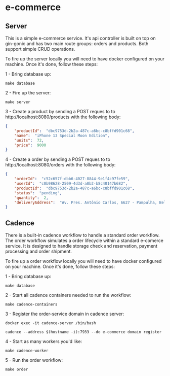 
# e-commerce
## Server
This is a simple e-commerce service. It's api controller is built on top on gin-gonic and has two main route groups: orders and products. Both support simple CRUD operations.

To fire up the server locally you will need to have docker configured on your machine. Once it's done, follow these steps:

1 - Bring database up:

```
make database
```

2 - Fire up the server:

```
make server
```

3 - Create a product by sending a POST reques to to http://localhost:8080/products with the following body:
```json
{
	"productId":  "dbc9753d-2b2a-487c-a6bc-c8bffd901c68",
	"name":  "iPhone 13 Special Moon Edition",
	"units":  72,
	"price":  9000
}
```

4 - Create a order by sending a POST reques to to http://localhost:8080/orders with the following body:
```json
{
	"orderId":  "c52c657f-dbb6-4027-8844-9e1f4c97fe59",
	"userId":  "c0b98628-2509-4d3d-a8b2-b8c40147b682",
	"productId":  "dbc9753d-2b2a-487c-a6bc-c8bffd901c68",
	"status":  "pending",
	"quantity":  2,
	"deliveryAddress":  "Av. Pres. Antônio Carlos, 6627 - Pampulha, Belo Horizonte - MG, 31270-901"
}
```



## Cadence
There is a built-in cadence workflow to handle a standard order workflow. The order workflow simulates a order lifecycle within a standard e-comerce service. It is designed to handle storage check and reservation, payment processing and order shipment.

To fire up a order workflow locally you will need to have docker configured on your machine. Once it's done, follow these steps:

1 - Bring database up:

```
make database
```

2 - Start all cadence containers needed to run the workflow:

```
make cadence-containers
```

3 - Register the order-service domain in cadence server:

```console
docker exec -it cadence-server /bin/bash
```

```console
cadence --address $(hostname -i):7933 --do e-commerce domain register
```

4 - Start as many workers you'd like:

```
make cadence-worker
```

5 - Run the order workflow:

```
make order
```
